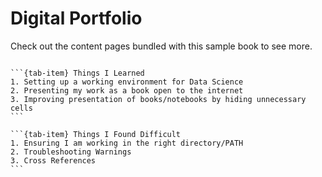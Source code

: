 # Digital Portfolio

Check out the content pages bundled with this sample book to see more.

```{tableofcontents}
```

````{tab-set}
```{tab-item} Things I Learned
1. Setting up a working environment for Data Science
2. Presenting my work as a book open to the internet
3. Improving presentation of books/notebooks by hiding unnecessary cells
```

```{tab-item} Things I Found Difficult
1. Ensuring I am working in the right directory/PATH
2. Troubleshooting Warnings
3. Cross References
```
````